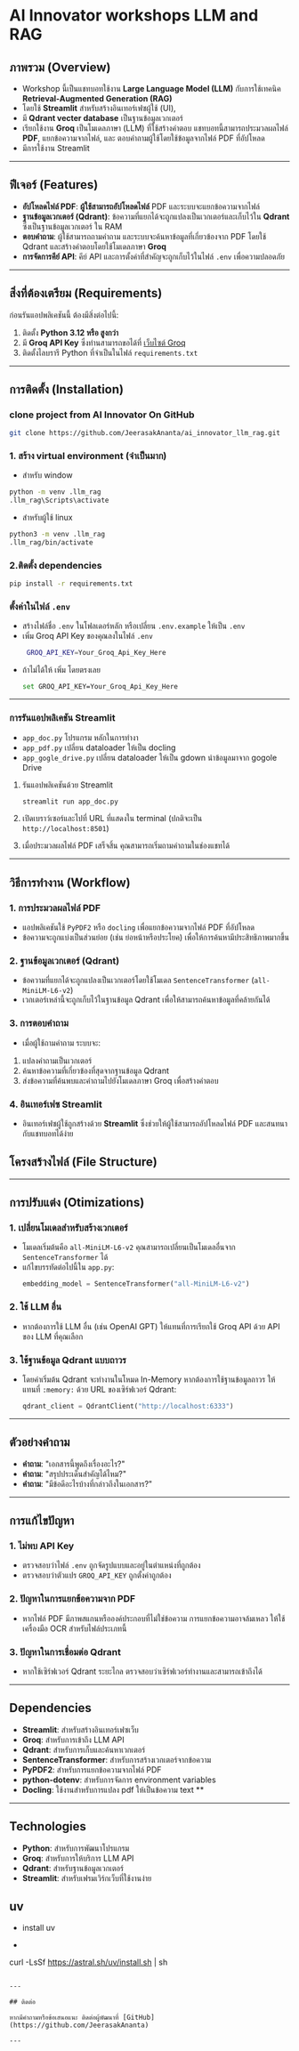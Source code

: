 # AI Innovator workshops  LLM and RAG
 
## ภาพรวม (Overview) 

- Workshop นี้เป็นแชทบอทใช้งาน **Large Language Model (LLM)** กับการใช้เทคนิค   **Retrieval-Augmented Generation (RAG)** 
- โดยใช้ **Streamlit** สำหรับสร้างอินเทอร์เฟซผู้ใช้ (UI),
- มี **Qdrant vecter database** เป็นฐานข้อมูลเวกเตอร์ 
- เรียกใช้งาน **Groq** เป็นโมเดลภาษา (LLM) ที่ใช้สร้างคำตอบ แชทบอทนี้สามารถประมวลผลไฟล์ **PDF**, แยกข้อความจากไฟล์, และ ตอบคำถามผู้ใช้โดยใช้ข้อมูลจากไฟล์ PDF ที่อัปโหลด
- มีการใช้งาน Streamlit 
---
## ฟีเจอร์ (Features)

- **อัปโหลดไฟล์ PDF**: **ผู้ใช้สามารถอัปโหลดไฟล์** PDF และระบบจะแยกข้อความจากไฟล์
- **ฐานข้อมูลเวกเตอร์ (Qdrant)**: ข้อความที่แยกได้จะถูกแปลงเป็นเวกเตอร์และเก็บไว้ใน **Qdrant** ซึ่งเป็นฐานข้อมูลเวกเตอร์ ใน RAM
- **ตอบคำถาม**: ผู้ใช้สามารถถามคำถาม และระบบจะค้นหาข้อมูลที่เกี่ยวข้องจาก PDF โดยใช้ Qdrant และสร้างคำตอบโดยใช้โมเดลภาษา **Groq**
- **การจัดการคีย์ API**: คีย์ API และการตั้งค่าที่สำคัญจะถูกเก็บไว้ในไฟล์ `.env` เพื่อความปลอดภัย

---
## สิ่งที่ต้องเตรียม (Requirements)

ก่อนรันแอปพลิเคชันนี้ ต้องมีสิ่งต่อไปนี้:

1. ติดตั้ง **Python 3.12 หรือ สูงกว่า**
2. มี **Groq API Key** ซึ่งท่านสามารถขอได้ที่ [เว็บไซต์ Groq](https://groq.com/)
3. ติดตั้งไลบรารี Python ที่จำเป็นในไฟล์ `requirements.txt` 
---

## การติดตั้ง (Installation)

### clone project from AI Innovator On GitHub

```bash  
git clone https://github.com/JeerasakAnanta/ai_innovator_llm_rag.git
```
### 1. สร้าง virtual environment (จำเป็นมาก)
   - สำหรับ window 
   ```bash
   python -m venv .llm_rag
   .llm_rag\Scripts\activate
   ```
   - สำหรับผู้ใช้ linux 
   ```bash
   python3 -m venv .llm_rag
   .llm_rag/bin/activate
   ```

### 2.ติดตั้ง dependencies

   ```bash
   pip install -r requirements.txt
   ```

### ตั้งค่าในไฟล์ `.env`
   - สร้างไฟล์ชื่อ `.env` ในโฟลเดอร์หลัก หรือเปลี่ยน `.env.example` ให้เป็น `.env` 
   - เพิ่ม Groq API Key ของคุณลงในไฟล์ `.env`
     ```bash
      GROQ_API_KEY=Your_Groq_Api_Key_Here
     ```
   - ถ้าไม่ได้ให้ เพิ่ม โดยตรงเลย 
      ```bash 
      set GROQ_API_KEY=Your_Groq_Api_Key_Here
      ```
---
### การรันแอปพลิเคชัน  Streamlit
- `app_doc.py` โปรแกรม หลักในการทำงา 
- `app_pdf.py` เปลี่ยน dataloader ให้เป็น docling 
- `app_gogle_drive.py` เปลี่ยน dataloader ให้เป็น gdown นำข้อมูลมาจาก gogole Drive

1. รันแอปพลิเคชันด้วย Streamlit
   ```bash
   streamlit run app_doc.py
   ```

2. เปิดเบราว์เซอร์และไปที่ URL ที่แสดงใน terminal (ปกติจะเป็น `http://localhost:8501`)

3. เมื่อประมวลผลไฟล์ PDF เสร็จสิ้น คุณสามารถเริ่มถามคำถามในช่องแชทได้

---
## วิธีการทำงาน (Workflow)

### 1. **การประมวลผลไฟล์ PDF**
   - แอปพลิเคชันใช้ `PyPDF2` หรือ `docling` เพื่อแยกข้อความจากไฟล์ PDF ที่อัปโหลด 
   - ข้อความจะถูกแบ่งเป็นส่วนย่อย (เช่น ย่อหน้าหรือประโยค) เพื่อให้การค้นหามีประสิทธิภาพมากขึ้น

### 2. **ฐานข้อมูลเวกเตอร์ (Qdrant)**
   - ข้อความที่แยกได้จะถูกแปลงเป็นเวกเตอร์โดยใช้โมเดล `SentenceTransformer` (`all-MiniLM-L6-v2`)
   - เวกเตอร์เหล่านี้จะถูกเก็บไว้ในฐานข้อมูล Qdrant เพื่อให้สามารถค้นหาข้อมูลที่คล้ายกันได้

### 3. **การตอบคำถาม**
- เมื่อผู้ใช้ถามคำถาม ระบบจะ:
1. แปลงคำถามเป็นเวกเตอร์
2. ค้นหาข้อความที่เกี่ยวข้องที่สุดจากฐานข้อมูล Qdrant
3. ส่งข้อความที่ค้นพบและคำถามไปยังโมเดลภาษา Groq เพื่อสร้างคำตอบ

### 4. **อินเทอร์เฟซ Streamlit**
   - อินเทอร์เฟซผู้ใช้ถูกสร้างด้วย **Streamlit** ซึ่งช่วยให้ผู้ใช้สามารถอัปโหลดไฟล์ PDF และสนทนากับแชทบอทได้ง่าย


## โครงสร้างไฟล์ (File Structure)

---
## การปรับแต่ง (Otimizations)

### 1. **เปลี่ยนโมเดลสำหรับสร้างเวกเตอร์**
   - โมเดลเริ่มต้นคือ `all-MiniLM-L6-v2` คุณสามารถเปลี่ยนเป็นโมเดลอื่นจาก `SentenceTransformer` ได้
   - แก้ไขบรรทัดต่อไปนี้ใน `app.py`:
     ```python
     embedding_model = SentenceTransformer("all-MiniLM-L6-v2")
     ```

### 2. **ใช้ LLM อื่น**
   - หากต้องการใช้ LLM อื่น (เช่น OpenAI GPT) ให้แทนที่การเรียกใช้ Groq API ด้วย API ของ LLM ที่คุณเลือก

### 3. **ใช้ฐานข้อมูล Qdrant แบบถาวร**
   - โดยค่าเริ่มต้น Qdrant จะทำงานในโหมด In-Memory หากต้องการใช้ฐานข้อมูลถาวร ให้แทนที่ `:memory:` ด้วย URL ของเซิร์ฟเวอร์ Qdrant:
     ```python
     qdrant_client = QdrantClient("http://localhost:6333")
     ```

---

## ตัวอย่างคำถาม

- **คำถาม**: "เอกสารนี้พูดถึงเรื่องอะไร?"
- **คำถาม**: "สรุปประเด็นสำคัญได้ไหม?"
- **คำถาม**: "มีข้อดีอะไรบ้างที่กล่าวถึงในเอกสาร?"

---

## การแก้ไขปัญหา

### 1. **ไม่พบ API Key**
   - ตรวจสอบว่าไฟล์ `.env` ถูกจัดรูปแบบและอยู่ในตำแหน่งที่ถูกต้อง
   - ตรวจสอบว่าตัวแปร `GROQ_API_KEY` ถูกตั้งค่าถูกต้อง

### 2. **ปัญหาในการแยกข้อความจาก PDF**
   - หากไฟล์ PDF มีภาพสแกนหรือองค์ประกอบที่ไม่ใช่ข้อความ การแยกข้อความอาจล้มเหลว ให้ใช้เครื่องมือ OCR สำหรับไฟล์ประเภทนี้

### 3. **ปัญหาในการเชื่อมต่อ Qdrant**
   - หากใช้เซิร์ฟเวอร์ Qdrant ระยะไกล ตรวจสอบว่าเซิร์ฟเวอร์ทำงานและสามารถเข้าถึงได้

---

## Dependencies

- **Streamlit**: สำหรับสร้างอินเทอร์เฟซเว็บ
- **Groq**: สำหรับการเข้าถึง LLM API
- **Qdrant**: สำหรับการเก็บและค้นหาเวกเตอร์
- **SentenceTransformer**: สำหรับการสร้างเวกเตอร์จากข้อความ
- **PyPDF2**: สำหรับการแยกข้อความจากไฟล์ PDF
- **python-dotenv**: สำหรับการจัดการ environment variables
- **Docling**: ใช้งานสำหรับการแปลง pdf ให้เป็นข้อความ text **

---

## Technologies
- **Python**: สำหรับการพัฒนาโปรแกรม
- **Groq**: สำหรับการให้บริการ LLM API
- **Qdrant**: สำหรับฐานข้อมูลเวกเตอร์
- **Streamlit**: สำหรับเฟรมเวิร์กเว็บที่ใช้งานง่าย


## uv 
- install  uv 
- ```bash  
curl -LsSf https://astral.sh/uv/install.sh | sh
```

---

## ติดต่อ

หากมีคำถามหรือข้อเสนอแนะ ติดต่อผู้พัฒนาที่ [GitHub](https://github.com/JeerasakAnanta)

---